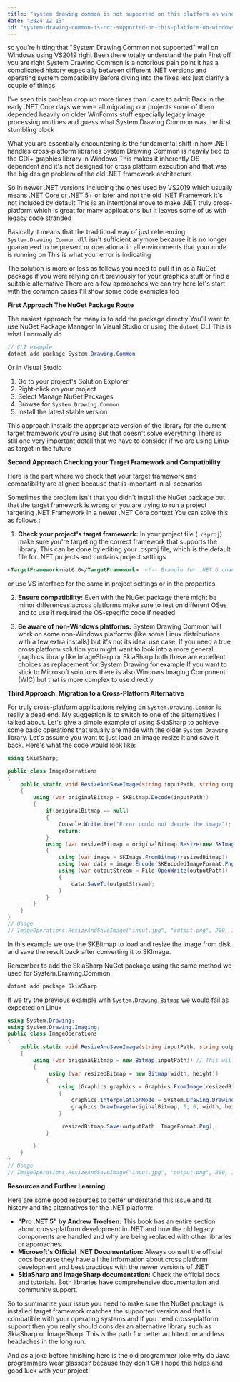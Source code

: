 ```yaml
---
title: "system drawing common is not supported on this platform on windows vs2019?"
date: "2024-12-13"
id: "system-drawing-common-is-not-supported-on-this-platform-on-windows-vs2019"
---
```


 so you're hitting that "System Drawing Common not supported" wall on Windows using VS2019 right Been there totally understand the pain First off you are right System Drawing Common is a notorious pain point it has a complicated history especially between different .NET versions and operating system compatibility Before diving into the fixes lets just clarify a couple of things

I've seen this problem crop up more times than I care to admit Back in the early .NET Core days we were all migrating our projects some of them depended heavily on older WinForms stuff especially legacy image processing routines and guess what System Drawing Common was the first stumbling block

What you are essentially encountering is the fundamental shift in how .NET handles cross-platform libraries System Drawing Common is heavily tied to the GDI+ graphics library in Windows This makes it inherently OS dependent and it's not designed for cross platform execution and that was the big design problem of the old .NET framework architecture

So in newer .NET versions including the ones used by VS2019 which usually means .NET Core or .NET 5+ or later and not the old .NET Framework it's not included by default This is an intentional move to make .NET truly cross-platform which is great for many applications but it leaves some of us with legacy code stranded

Basically it means that the traditional way of just referencing `System.Drawing.Common.dll` isn't sufficient anymore because it is no longer guaranteed to be present or operational in all environments that your code is running on This is what your error is indicating

The solution is more or less as follows you need to pull it in as a NuGet package if you were relying on it previously for your graphics stuff or find a suitable alternative There are a few approaches we can try here let's start with the common cases I'll show some code examples too

**First Approach The NuGet Package Route**

The easiest approach for many is to add the package directly You'll want to use NuGet Package Manager In Visual Studio or using the `dotnet` CLI This is what I normally do

```csharp
// CLI example
dotnet add package System.Drawing.Common
```

Or in Visual Studio
1. Go to your project's Solution Explorer
2. Right-click on your project
3. Select Manage NuGet Packages
4. Browse for `System.Drawing.Common`
5. Install the latest stable version

This approach installs the appropriate version of the library for the current target framework you're using But that doesn't solve everything There is still one very important detail that we have to consider if we are using Linux as target in the future

**Second Approach Checking your Target Framework and Compatibility**

Here is the part where we check that your target framework and compatibility are aligned because that is important in all scenarios

Sometimes the problem isn't that you didn't install the NuGet package but that the target framework is wrong or you are trying to run a project targeting .NET Framework in a newer .NET Core context You can solve this as follows :

1. **Check your project's target framework:** In your project file (`.csproj`) make sure you're targeting the correct framework that supports the library. This can be done by editing your .csproj file, which is the default file for .NET projects and contains project settings
```xml
<TargetFramework>net6.0</TargetFramework>  <!-- Example for .NET 6 change to the correct version in your case -->
```
 or use VS interface for the same in project settings or in the properties

2. **Ensure compatibility:** Even with the NuGet package there might be minor differences across platforms make sure to test on different OSes and to use if required the OS-specific code if needed

3. **Be aware of non-Windows platforms:** System Drawing Common will work on some non-Windows platforms (like some Linux distributions with a few extra installs) but it's not its ideal use case. If you need a true cross platform solution you might want to look into a more general graphics library like ImageSharp or SkiaSharp both these are excellent choices as replacement for System Drawing for example If you want to stick to Microsoft solutions there is also Windows Imaging Component (WIC) but that is more complex to use directly

**Third Approach: Migration to a Cross-Platform Alternative**

For truly cross-platform applications relying on `System.Drawing.Common` is really a dead end. My suggestion is to switch to one of the alternatives I talked about. Let's give a simple example of using SkiaSharp to achieve some basic operations that usually are made with the older `System.Drawing` library. Let's assume you want to just load an image resize it and save it back. Here's what the code would look like:

```csharp
using SkiaSharp;

public class ImageOperations
{
    public static void ResizeAndSaveImage(string inputPath, string outputPath, int width, int height)
    {
        using (var originalBitmap = SKBitmap.Decode(inputPath))
        {
            if(originalBitmap == null)
            {
                Console.WriteLine("Error could not decode the image");
                return;
            }
            using (var resizedBitmap = originalBitmap.Resize(new SKImageInfo(width, height), SKFilterQuality.High))
            {
                using (var image = SKImage.FromBitmap(resizedBitmap))
                using (var data = image.Encode(SKEncodedImageFormat.Png, 100))
                using (var outputStream = File.OpenWrite(outputPath))
                {
                    data.SaveTo(outputStream);
                }
            }
        }
    }
}
// Usage
// ImageOperations.ResizeAndSaveImage("input.jpg", "output.png", 200, 150);
```
In this example we use the SKBitmap to load and resize the image from disk and save the result back after converting it to SKImage.

Remember to add the SkiaSharp NuGet package using the same method we used for System.Drawing.Common

```bash
dotnet add package SkiaSharp
```

If we try the previous example with `System.Drawing.Bitmap` we would fail as expected on Linux

```csharp
using System.Drawing;
using System.Drawing.Imaging;
public class ImageOperations
{
    public static void ResizeAndSaveImage(string inputPath, string outputPath, int width, int height)
    {
        using (var originalBitmap = new Bitmap(inputPath)) // This will crash in most non-Windows environments
        {
             using (var resizedBitmap = new Bitmap(width, height))
            {
                using (Graphics graphics = Graphics.FromImage(resizedBitmap))
                {
                    graphics.InterpolationMode = System.Drawing.Drawing2D.InterpolationMode.HighQualityBicubic;
                    graphics.DrawImage(originalBitmap, 0, 0, width, height);
                }

                 resizedBitmap.Save(outputPath, ImageFormat.Png);
            }

        }
    }
}
// Usage
// ImageOperations.ResizeAndSaveImage("input.jpg", "output.png", 200, 150);
```

**Resources and Further Learning**

Here are some good resources to better understand this issue and its history and the alternatives for the .NET platform:

*   **"Pro .NET 5" by Andrew Troelsen:** This book has an entire section about cross-platform development in .NET and how the old legacy components are handled and why are being replaced with other libraries or approaches.
*   **Microsoft's Official .NET Documentation:** Always consult the official docs because they have all the information about cross platform development and best practices with the newer versions of .NET
*   **SkiaSharp and ImageSharp documentation:** Check the official docs and tutorials. Both libraries have comprehensive documentation and community support.

So to summarize your issue you need to make sure the NuGet package is installed target framework matches the supported version and that is compatible with your operating systems and if you need cross-platform support then you really should consider an alternative library such as SkiaSharp or ImageSharp. This is the path for better architecture and less headaches in the long run.

And as a joke before finishing here is the old programmer joke why do Java programmers wear glasses? because they don't C#
I hope this helps and good luck with your project!
